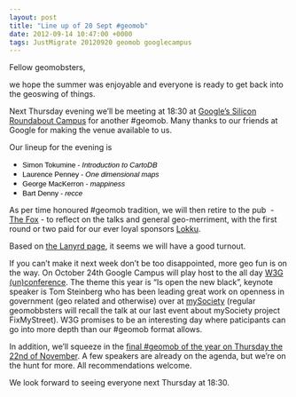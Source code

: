 ```yaml
--- 
layout: post
title: "Line up of 20 Sept #geomob"
date: 2012-09-14 10:47:00 +0000
tags: JustMigrate 20120920 geomob googlecampus
---
```

Fellow geomobsters,

we hope the summer was enjoyable and everyone is ready to get back into the geoswing of things.

Next Thursday evening we’ll be meeting at 18:30 at [Google’s Silicon Roundabout Campus](http://www.campuslondon.com/) for another #geomob. Many thanks to our friends at Google for making the venue available to us.

Our lineup for t<span style="font-size: small;">he</span> evening is

*   <span style="font-size: small;"><span style="font-family: Arial; color: #000000; background-color: transparent; font-weight: normal; font-style: normal; font-variant: normal; text-decoration: none; vertical-align: baseline;">Simon Tokumine -</span> <span style="font-family: Arial; color: #000000; background-color: transparent; font-weight: normal; font-style: italic; font-variant: normal; text-decoration: none; vertical-align: baseline;">Introduction to CartoDB</span></span>
*   <span style="font-size: small;"><span style="font-family: Arial; color: #000000; background-color: transparent; font-weight: normal; font-style: normal; font-variant: normal; text-decoration: none; vertical-align: baseline;">Laurence Penney -</span> <span style="font-family: Arial; color: #000000; background-color: transparent; font-weight: normal; font-style: italic; font-variant: normal; text-decoration: none; vertical-align: baseline;">One dimensional maps</span></span><span style="font-size: small;"><span style="font-family: Arial; color: #000000; background-color: transparent; font-weight: normal; font-style: normal; font-variant: normal; text-decoration: none; vertical-align: baseline;"> </span></span>
*   <span style="font-size: small;"><span style="font-family: Arial; color: #000000; background-color: transparent; font-weight: normal; font-style: normal; font-variant: normal; text-decoration: none; vertical-align: baseline;">George MacKerron -</span> <span style="font-family: Arial; color: #000000; background-color: transparent; font-weight: normal; font-style: italic; font-variant: normal; text-decoration: none; vertical-align: baseline;">mappiness</span></span><span style="font-size: small;"> </span>
*   <span style="font-size: small;"><span style="font-family: Arial; color: #000000; background-color: transparent; font-weight: normal; font-style: normal; font-variant: normal; text-decoration: none; vertical-align: baseline;">Bart Denny -</span> <span style="font-family: Arial; color: #000000; background-color: transparent; font-weight: normal; font-style: italic; font-variant: normal; text-decoration: none; vertical-align: baseline;">recce</span></span>

As per time honoured #geomob tradition, we will then retire to the pub  - [The Fox](http://www.beerintheevening.com/pubs/s/58/588/Fox/Old_Street) - to reflect on the talks and general geo-merriment, with the first round or two paid for our ever loyal sponsors [Lokku](http://www.lokku.com).

Based on [the Lanyrd page](http://lanyrd.com/2012/geomob-sep/), it seems we will have a good turnout.

If you can’t make it next week don’t be too disappointed, more geo fun is on the way. On October 24th Google Campus will play host to the all day [W3G (un)conference](http://www.w3gconf.com/). The theme this year is “Is open the new black”, keynote speaker is Tom Steinberg who has been leading great work on openness in government (geo related and otherwise) over at [mySociety](http://www.mysociety.org/) (regular geomobbsters will recall the talk at our last event about mySociety project FixMyStreet). W3G promises to be an interesting day where paticipants can go into more depth than our #geomob format allows.

In addition, we’ll squeeze in the [final #geomob of the year on Thursday the 22nd of November](http://lanyrd.com/2012/geomob-november/). A few speakers are already on the agenda, but we’re on the hunt for more. All recommendations welcome.

We look forward to seeing everyone next Thursday at 18:30.